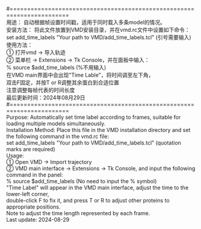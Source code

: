
#=======================================================================  
用途： 自动根据帧设置时间戳，适用于同时载入多条model的情况。  
安装方法： 将此文件放置到VMD安装目录，并在vmd.rc文件中设置如下命令：  
set add_time_labels "Your path to VMD/add_time_labels.tcl" (引号需要输入)  
使用方法：  
① 打开vmd → 导入轨迹   
② 菜单栏 → Extensions → Tk Console，并在面板中输入：  
% source $add_time_labels (%不用输入)  
在VMD main界面中会出现"Time Lable"，将时间调至左下角，  
双击F固定，并按T or R调整其余蛋白到合适位置  
注意调整每帧代表的时间长度  
最后更新时间：2024年08月29日  
#=======================================================================  
Purpose: Automatically set time label according to frames, suitable for loading multiple models simultaneously.  
Installation Method: Place this file in the VMD installation directory and set the following command in the vmd.rc file:  
set add_time_labels "Your path to VMD/add_time_labels.tcl" (quotation marks are required)  
Usage:  
① Open VMD → Import trajectory  
② VMD main interface → Extensions → Tk Console, and input the following command in the panel:  
% source $add_time_labels (No need to input the % symbol)  
"Time Label" will appear in the VMD main interface, adjust the time to the lower-left corner,  
double-click F to fix it, and press T or R to adjust other proteins to appropriate positions.  
Note to adjust the time length represented by each frame.  
Last update: 2024-08-29  
